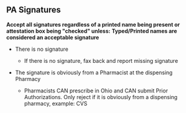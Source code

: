 ## PA Signatures


**Accept all signatures regardless of a printed name being present or attestation box being "checked" unless:**
**Typed/Printed names are considered an acceptable signature**

- There is no signature
    - If there is no signature, fax back and report missing signature

 
- The signature is obviously from a Pharmacist at the dispensing Pharmacy
    - Pharmacists CAN prescribe in Ohio and CAN submit Prior Authorizations. Only reject if it is obviously from a dispensing pharmacy, example: CVS


